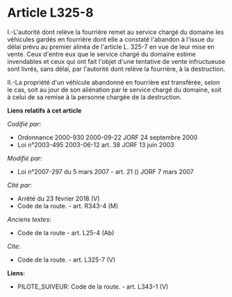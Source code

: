 # Article L325-8

I.-L'autorité dont relève la fourrière remet au service chargé du domaine les véhicules gardés en fourrière dont elle a
constaté l'abandon à l'issue du délai prévu au premier alinéa de l'article L. 325-7 en vue de leur mise en vente. Ceux
d'entre eux que le service chargé du domaine estime invendables et ceux qui ont fait l'objet d'une tentative de vente
infructueuse sont livrés, sans délai, par l'autorité dont relève la fourrière, à la destruction. 

II.-La propriété d'un véhicule abandonné en fourrière est transférée, selon le cas, soit au jour de son aliénation par le
service chargé du domaine, soit à celui de sa remise à la personne chargée de la destruction.

**Liens relatifs à cet article**

_Codifié par_:

  - Ordonnance 2000-930 2000-09-22 JORF 24 septembre 2000
  - Loi n°2003-495 2003-06-12 art. 38 JORF 13 juin 2003

_Modifié par_:

  - Loi n°2007-297 du 5 mars 2007 - art. 21 () JORF 7 mars 2007

_Cité par_:

  - Arrêté du 23 février 2018 (V)
  - Code de la route. - art. R343-4 (M)

_Anciens textes_:

  - Code de la route - art. L25-4 (Ab)

_Cite_:

  - Code de la route. - art. L325-7 (V)

**Liens**:

  - PILOTE_SUIVEUR: Code de la route. - art. L343-1 (V)
